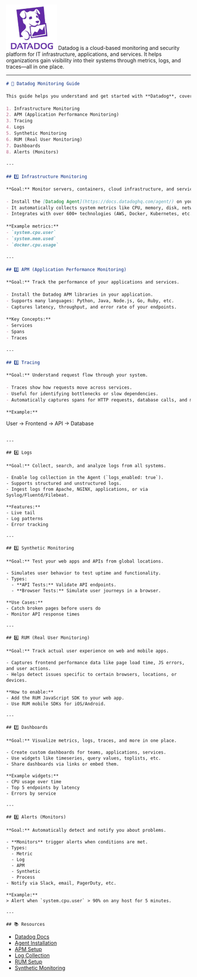 ![Datadog Logo](datadog.png) Datadog is a cloud-based monitoring and security platform for IT infrastructure, applications, and services. It helps organizations gain visibility into their systems through metrics, logs, and traces—all in one place.

---

```markdown
# 🐶 Datadog Monitoring Guide

This guide helps you understand and get started with **Datadog**, covering the major monitoring components:

1. Infrastructure Monitoring  
2. APM (Application Performance Monitoring)  
3. Tracing  
4. Logs  
5. Synthetic Monitoring  
6. RUM (Real User Monitoring)  
7. Dashboards  
8. Alerts (Monitors)

---

## 1️⃣ Infrastructure Monitoring

**Goal:** Monitor servers, containers, cloud infrastructure, and services.

- Install the [Datadog Agent](https://docs.datadoghq.com/agent/) on your hosts.
- It automatically collects system metrics like CPU, memory, disk, network, and more.
- Integrates with over 600+ technologies (AWS, Docker, Kubernetes, etc.)

**Example metrics:**
- `system.cpu.user`
- `system.mem.used`
- `docker.cpu.usage`

---

## 2️⃣ APM (Application Performance Monitoring)

**Goal:** Track the performance of your applications and services.

- Install the Datadog APM libraries in your application.
- Supports many languages: Python, Java, Node.js, Go, Ruby, etc.
- Captures latency, throughput, and error rate of your endpoints.

**Key Concepts:**
- Services
- Spans
- Traces

---

## 3️⃣ Tracing

**Goal:** Understand request flow through your system.

- Traces show how requests move across services.
- Useful for identifying bottlenecks or slow dependencies.
- Automatically captures spans for HTTP requests, database calls, and more.

**Example:**
```

User → Frontend → API → Database

```

---

## 4️⃣ Logs

**Goal:** Collect, search, and analyze logs from all systems.

- Enable log collection in the Agent (`logs_enabled: true`).
- Supports structured and unstructured logs.
- Ingest logs from Apache, NGINX, applications, or via Syslog/Fluentd/Filebeat.

**Features:**
- Live tail
- Log patterns
- Error tracking

---

## 5️⃣ Synthetic Monitoring

**Goal:** Test your web apps and APIs from global locations.

- Simulates user behavior to test uptime and functionality.
- Types:
  - **API Tests:** Validate API endpoints.
  - **Browser Tests:** Simulate user journeys in a browser.

**Use Cases:**
- Catch broken pages before users do
- Monitor API response times

---

## 6️⃣ RUM (Real User Monitoring)

**Goal:** Track actual user experience on web and mobile apps.

- Captures frontend performance data like page load time, JS errors, and user actions.
- Helps detect issues specific to certain browsers, locations, or devices.

**How to enable:**
- Add the RUM JavaScript SDK to your web app.
- Use RUM mobile SDKs for iOS/Android.

---

## 7️⃣ Dashboards

**Goal:** Visualize metrics, logs, traces, and more in one place.

- Create custom dashboards for teams, applications, services.
- Use widgets like timeseries, query values, toplists, etc.
- Share dashboards via links or embed them.

**Example widgets:**
- CPU usage over time
- Top 5 endpoints by latency
- Errors by service

---

## 8️⃣ Alerts (Monitors)

**Goal:** Automatically detect and notify you about problems.

- **Monitors** trigger alerts when conditions are met.
- Types:
  - Metric
  - Log
  - APM
  - Synthetic
  - Process
- Notify via Slack, email, PagerDuty, etc.

**Example:**
> Alert when `system.cpu.user` > 90% on any host for 5 minutes.

---

## 📚 Resources
```
- [Datadog Docs](https://docs.datadoghq.com/)
- [Agent Installation](https://docs.datadoghq.com/agent/)
- [APM Setup](https://docs.datadoghq.com/tracing/)
- [Log Collection](https://docs.datadoghq.com/logs/)
- [RUM Setup](https://docs.datadoghq.com/real_user_monitoring/)
- [Synthetic Monitoring](https://docs.datadoghq.com/synthetics/)

